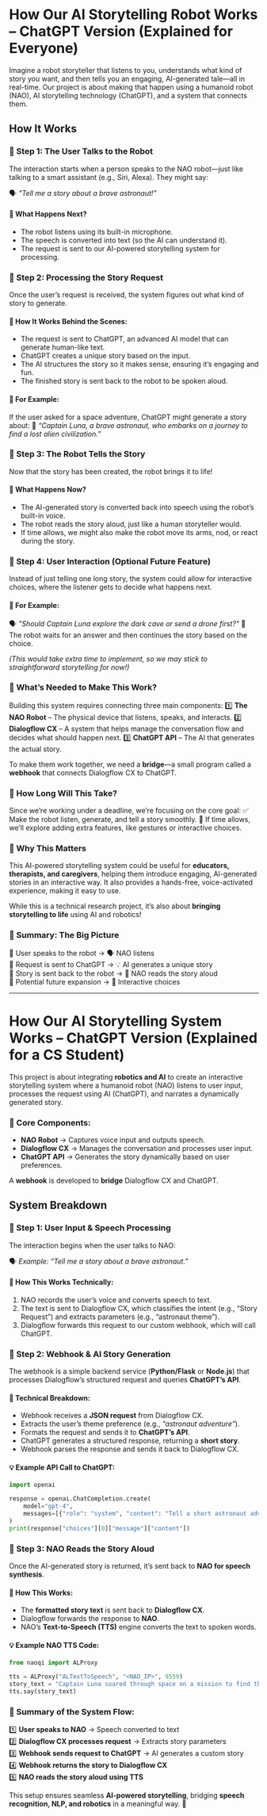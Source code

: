 # **How Our AI Storytelling Robot Works – ChatGPT Version (Explained for Everyone)**

Imagine a robot storyteller that listens to you, understands what kind of story you want, and then tells you an engaging, AI-generated tale—all in real-time. Our project is about making that happen using a humanoid robot (NAO), AI storytelling technology (ChatGPT), and a system that connects them.

## **How It Works**

### **🔹 Step 1: The User Talks to the Robot**

The interaction starts when a person speaks to the NAO robot—just like talking to a smart assistant (e.g., Siri, Alexa). They might say:

🗣️ *“Tell me a story about a brave astronaut!”*

#### **🔹 What Happens Next?**

- The robot listens using its built-in microphone.
- The speech is converted into text (so the AI can understand it).
- The request is sent to our AI-powered storytelling system for processing.

### **🔹 Step 2: Processing the Story Request**

Once the user’s request is received, the system figures out what kind of story to generate.

#### **🔹 How It Works Behind the Scenes:**

- The request is sent to ChatGPT, an advanced AI model that can generate human-like text.
- ChatGPT creates a unique story based on the input.
- The AI structures the story so it makes sense, ensuring it’s engaging and fun.
- The finished story is sent back to the robot to be spoken aloud.

#### **🔹 For Example:**

If the user asked for a space adventure, ChatGPT might generate a story about: 🚀 *“Captain Luna, a brave astronaut, who embarks on a journey to find a lost alien civilization.”*

### **🔹 Step 3: The Robot Tells the Story**

Now that the story has been created, the robot brings it to life!

#### **🔹 What Happens Now?**

- The AI-generated story is converted back into speech using the robot’s built-in voice.
- The robot reads the story aloud, just like a human storyteller would.
- If time allows, we might also make the robot move its arms, nod, or react during the story.

### **🔹 Step 4: User Interaction (Optional Future Feature)**

Instead of just telling one long story, the system could allow for interactive choices, where the listener gets to decide what happens next.

#### **🔹 For Example:**

🗣️ *"Should Captain Luna explore the dark cave or send a drone first?"* 🤖 The robot waits for an answer and then continues the story based on the choice.

*(This would take extra time to implement, so we may stick to straightforward storytelling for now!)*

### **🔹 What’s Needed to Make This Work?**

Building this system requires connecting three main components: 1️⃣ **The NAO Robot** – The physical device that listens, speaks, and interacts. 2️⃣ **Dialogflow CX** – A system that helps manage the conversation flow and decides what should happen next. 3️⃣ **ChatGPT API** – The AI that generates the actual story.

To make them work together, we need a **bridge**—a small program called a **webhook** that connects Dialogflow CX to ChatGPT.

### **🔹 How Long Will This Take?**

Since we’re working under a deadline, we’re focusing on the core goal: ✅ Make the robot listen, generate, and tell a story smoothly. 🚀 If time allows, we’ll explore adding extra features, like gestures or interactive choices.

### **🔹 Why This Matters**

This AI-powered storytelling system could be useful for **educators, therapists, and caregivers**, helping them introduce engaging, AI-generated stories in an interactive way. It also provides a hands-free, voice-activated experience, making it easy to use.

While this is a technical research project, it’s also about **bringing storytelling to life** using AI and robotics!

### **🔹 Summary: The Big Picture**

🔹 User speaks to the robot → 🗣️ NAO listens\
🔹 Request is sent to ChatGPT → 💡 AI generates a unique story\
🔹 Story is sent back to the robot → 🤖 NAO reads the story aloud\
🔹 Potential future expansion → 🔄 Interactive choices

---

# **How Our AI Storytelling System Works – ChatGPT Version (Explained for a CS Student)**

This project is about integrating **robotics and AI** to create an interactive storytelling system where a humanoid robot (NAO) listens to user input, processes the request using AI (ChatGPT), and narrates a dynamically generated story.

### **🔹 Core Components:**

- **NAO Robot** → Captures voice input and outputs speech.
- **Dialogflow CX** → Manages the conversation and processes user input.
- **ChatGPT API** → Generates the story dynamically based on user preferences.

A **webhook** is developed to **bridge** Dialogflow CX and ChatGPT.

## **System Breakdown**

### **🔹 Step 1: User Input & Speech Processing**

The interaction begins when the user talks to NAO:

🗣️ *Example: “Tell me a story about a brave astronaut.”*

#### **🔹 How This Works Technically:**

1. NAO records the user’s voice and converts speech to text.
2. The text is sent to Dialogflow CX, which classifies the intent (e.g., “Story Request”) and extracts parameters (e.g., “astronaut theme”).
3. Dialogflow forwards this request to our custom webhook, which will call ChatGPT.

### **🔹 Step 2: Webhook & AI Story Generation**

The webhook is a simple backend service (**Python/Flask** or **Node.js**) that processes Dialogflow’s structured request and queries **ChatGPT’s API**.

#### **🔹 Technical Breakdown:**

- Webhook receives a **JSON request** from Dialogflow CX.
- Extracts the user’s theme preference (e.g., *“astronaut adventure”*).
- Formats the request and sends it to **ChatGPT’s API**.
- ChatGPT generates a structured response, returning a **short story**.
- Webhook parses the response and sends it back to Dialogflow CX.

#### **💡 Example API Call to ChatGPT:**

```python
import openai

response = openai.ChatCompletion.create(
    model="gpt-4",
    messages=[{"role": "system", "content": "Tell a short astronaut adventure story."}]
)
print(response["choices"][0]["message"]["content"])
```

### **🔹 Step 3: NAO Reads the Story Aloud**

Once the AI-generated story is returned, it’s sent back to **NAO for speech synthesis**.

#### **🔹 How This Works:**

- The **formatted story text** is sent back to **Dialogflow CX**.
- Dialogflow forwards the response to **NAO**.
- NAO’s **Text-to-Speech (TTS)** engine converts the text to spoken words.

#### **💡 Example NAO TTS Code:**

```python
from naoqi import ALProxy

tts = ALProxy("ALTextToSpeech", "<NAO_IP>", 9559)
story_text = "Captain Luna soared through space on a mission to find the lost alien civilization."
tts.say(story_text)
```

### **🔹 Summary of the System Flow:**

1️⃣ **User speaks to NAO** → Speech converted to text\
2️⃣ **Dialogflow CX processes request** → Extracts story parameters\
3️⃣ **Webhook sends request to ChatGPT** → AI generates a custom story\
4️⃣ **Webhook returns the story to Dialogflow CX**\
5️⃣ **NAO reads the story aloud using TTS**

This setup ensures seamless **AI-powered storytelling**, bridging **speech recognition, NLP, and robotics** in a meaningful way. 🚀

